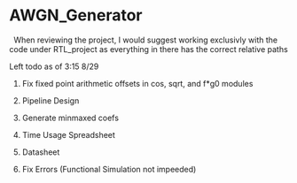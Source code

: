 ﻿# AWGN_Generator
﻿
﻿
﻿When reviewing the project, I would suggest working exclusivly with the code under RTL_project as everything in there has the correct relative paths  


Left todo as of 3:15 8/29  
  
1. Fix fixed point arithmetic offsets in cos, sqrt, and f*g0 modules

2. Pipeline Design

3. Generate minmaxed coefs

4. Time Usage Spreadsheet

5. Datasheet

6. Fix Errors (Functional Simulation not impeeded)



